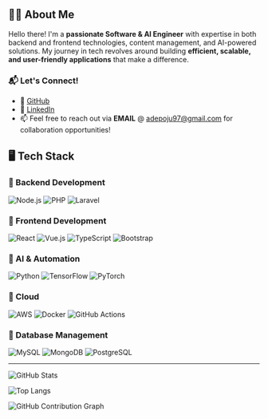 ## 👨‍💻 About Me  

Hello there! I'm a **passionate Software & AI Engineer** with expertise in both backend and frontend technologies, content management, and AI-powered solutions. My journey in tech revolves around building **efficient, scalable, and user-friendly applications** that make a difference.  

### 📬 Let's Connect!  
- 🔗 [GitHub](https://github.com/jlord31)  
- 💼 [LinkedIn](https://www.linkedin.com/in/joseph-adepoju-876574206)  
- 📫 Feel free to reach out via **EMAIL** @ adepoju97@gmail.com for collaboration opportunities!  

<!--
**jlord31/jlord31** is a ✨ _special_ ✨ repository because its `README.md` (this file) appears on your GitHub profile.

Here are some ideas to get you started:

- 🔭 I’m currently working on ...
- 🌱 I’m currently learning ...
- 👯 I’m looking to collaborate on ...
- 🤔 I’m looking for help with ...
- 💬 Ask me about ...
- 📫 How to reach me: ...
- 😄 Pronouns: ...
- ⚡ Fun fact: ...
-->

## 🖥️ Tech Stack

### 🔹 Backend Development
![Node.js](https://img.shields.io/badge/Node.js-339933?style=for-the-badge&logo=node.js&logoColor=white)  ![PHP](https://img.shields.io/badge/PHP-777BB4?style=for-the-badge&logo=php&logoColor=white)  ![Laravel](https://img.shields.io/badge/Laravel-FF2D20?style=for-the-badge&logo=laravel&logoColor=white)  

### 🔹 Frontend Development
![React](https://img.shields.io/badge/React-20232A?style=for-the-badge&logo=react&logoColor=61DAFB)  ![Vue.js](https://img.shields.io/badge/Vue.js-4FC08D?style=for-the-badge&logo=vue.js&logoColor=white)  ![TypeScript](https://img.shields.io/badge/TypeScript-3178C6?style=for-the-badge&logo=typescript&logoColor=white)  ![Bootstrap](https://img.shields.io/badge/Bootstrap-7952B3?style=for-the-badge&logo=bootstrap&logoColor=white)  

### 🔹 AI & Automation
![Python](https://img.shields.io/badge/Python-3776AB?style=for-the-badge&logo=python&logoColor=white)  ![TensorFlow](https://img.shields.io/badge/TensorFlow-FF6F00?style=for-the-badge&logo=tensorflow&logoColor=white)  ![PyTorch](https://img.shields.io/badge/PyTorch-EE4C2C?style=for-the-badge&logo=pytorch&logoColor=white)  

### 🔹 Cloud
![AWS](https://img.shields.io/badge/AWS-FF9900?style=for-the-badge&logo=amazon-aws&logoColor=white)  ![Docker](https://img.shields.io/badge/Docker-2496ED?style=for-the-badge&logo=docker&logoColor=white)  ![GitHub Actions](https://img.shields.io/badge/GitHub_Actions-2088FF?style=for-the-badge&logo=github-actions&logoColor=white)  

### 🔹 Database Management
![MySQL](https://img.shields.io/badge/MySQL-4479A1?style=for-the-badge&logo=mysql&logoColor=white)  ![MongoDB](https://img.shields.io/badge/MongoDB-47A248?style=for-the-badge&logo=mongodb&logoColor=white)  ![PostgreSQL](https://img.shields.io/badge/PostgreSQL-336791?style=for-the-badge&logo=postgresql&logoColor=white)  

---

![GitHub Stats](https://github-readme-stats.vercel.app/api?username=jlord31&show_icons=true&theme=radical)

![Top Langs](https://github-readme-stats.vercel.app/api/top-langs/?username=jlord31&layout=compact&theme=radical)

![GitHub Contribution Graph](https://github-readme-activity-graph.vercel.app/graph?username=jlord31&theme=react-dark)


